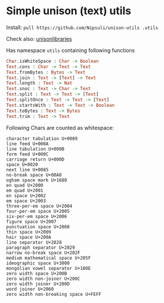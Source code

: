# Simple unison (text) utils

Install: `pull https://github.com/Nipsuli/unison-utils .utils`

Check also: [unisonlibraries](https://github.com/runarorama/unisonlibraries)


Has namespace `utils` containing following functions
``` Idris
Char.isWhiteSpace : Char -> Boolean
Text.cons : Char -> Text -> Text
Text.fromBytes : Bytes -> Text
Text.join : Text -> [Text] -> Text
Text.length : Text -> Nat
Text.snoc : Text -> Char -> Text
Text.split : Text -> Text -> [Text]
Text.splitOnce : Text -> Text -> [Text]
Text.startsWith : Text -> Text -> Boolean
Text.toBytes : Text -> Bytes
Text.trim : Text -> Text
```


Following Chars are counted as whitespace:
```
character tabulation U+0009
line feed U+000A
line tabulation U+000B
form feed U+000C
carriage return U+000D
space U+0020
next line U+0085
no-break space U+00A0
ogham space mark U+1680
en quad U+2000
em quad U+2001
en space U+2002
em space U+2003
three-per-em space U+2004
four-per-em space U+2005
six-per-em space U+2006
figure space U+2007
punctuation space U+2008
thin space U+2009
hair space U+200A
line separator U+2028
paragraph separator U+2029
narrow no-break space U+202F
medium mathematical space U+205F
ideographic space U+3000
mongolian vowel separator U+180E
zero width space U+200B
zero width non-joiner U+200C
zero width joiner U+200D
word joiner U+2060
zero width non-breaking space U+FEFF
```
